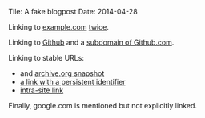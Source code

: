 Tile: A fake blogpost
Date: 2014-04-28

Linking to [example.com](example.com) [twice](example.com).

Linking to [Github](github.com) and a [subdomain of Github.com](https://github.com/pypa/pip).

Linking to stable URLs:

- and [archive.org snapshot](https://web.archive.org/web/20000622042643/http://www.google.com/)
- [a link with a persistent identifier](https://doi.org/10.1080/32498327493.2014.358732798)
- [intra-site link]({filename}/blog/2012/2012-02-05-an-even-older-blogpost.md)

Finally, google.com is mentioned but not explicitly linked.